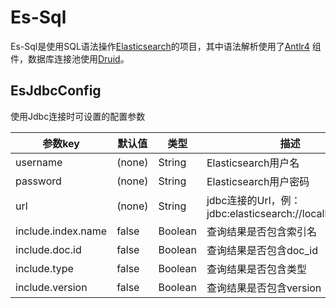 # Es-Sql

Es-Sql是使用SQL语法操作[Elasticsearch](https://github.com/elastic/elasticsearch)的项目，其中语法解析使用了[Antlr4](https://github.com/antlr/antlr4)
组件，数据库连接池使用[Druid](https://github.com/alibaba/druid)。

## EsJdbcConfig

使用Jdbc连接时可设置的配置参数

| 参数key              | 默认值    | 类型      | 描述                |
|--------------------|--------|---------|-------------------|
| username           | (none) | String  | Elasticsearch用户名  |
| password           | (none) | String  | Elasticsearch用户密码 |
| url                | (none) | String  | jdbc连接的Url，例：jdbc:elasticsearch://localhost:9200       |
| include.index.name | false  | Boolean | 查询结果是否包含索引名       |
| include.doc.id     | false  | Boolean | 查询结果是否包含doc_id    |
| include.type       | false  | Boolean | 查询结果是否包含类型        |
| include.version    | false  | Boolean | 查询结果是否包含version   |
